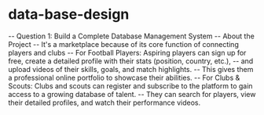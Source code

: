 # data-base-design
-- Question 1: Build a Complete Database Management System
-- About the Project
-- It's a marketplace because of its core function of connecting players and clubs
-- For Football Players: Aspiring players can sign up for free, create a detailed profile with their stats (position, country, etc.), 
-- and upload videos of their skills, goals, and match highlights. 
-- This gives them a professional online portfolio to showcase their abilities.
-- For Clubs & Scouts: Clubs and scouts can register and subscribe to the platform to gain access to a growing database of talent. 
-- They can search for players, view their detailed profiles, and watch their performance videos.


